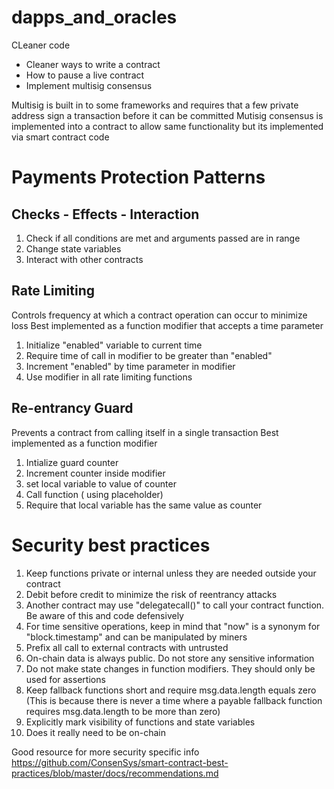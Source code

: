 # dapps_and_oracles
CLeaner code 


- Cleaner ways to write a contract 
- How to pause a live contract
- Implement multisig consensus



Multisig is built in to some frameworks and requires that a few private address sign a transaction before it can be committed
Mutisig consensus is implemented into a contract to allow same functionality but its implemented via smart contract code


# Payments Protection Patterns

##  Checks - Effects - Interaction
1) Check if all conditions are met and arguments passed are in range
2) Change state variables
3) Interact with other contracts





## Rate Limiting
 Controls frequency at which a contract operation can occur to minimize loss
 Best implemented as a function modifier that accepts a time parameter

1) Initialize "enabled" variable to current time
2) Require time of call in modifier to be greater than "enabled"
3) Increment "enabled" by time parameter in modifier
4) Use modifier in all rate limiting functions

##  Re-entrancy Guard
Prevents a contract from calling itself in a single transaction
Best implemented as a  function modifier

1) Intialize guard counter
2) Increment counter inside modifier
3) set local variable to value of counter
4) Call function ( using placeholder)
5) Require that local variable has the same value as counter



# Security best practices

1) Keep functions private or internal unless they are needed outside your contract
2) Debit before credit to minimize the risk of reentrancy attacks
3) Another contract may use "delegatecall()" to call your contract function. Be aware of this and code defensively
4) For time sensitive operations, keep in mind that "now" is a synonym for "block.timestamp" and can be manipulated by miners
5) Prefix all call to external contracts with untrusted
6) On-chain data is always public. Do not store any sensitive information
7) Do not make state changes in function modifiers. They should only be used for assertions
8) Keep fallback functions short and require msg.data.length equals zero (This is because there is never a time where a payable fallback function requires msg.data.length to be more than zero)
9) Explicitly mark visibility of functions and state variables
10) Does it really need to be on-chain

Good resource for more security specific info 
https://github.com/ConsenSys/smart-contract-best-practices/blob/master/docs/recommendations.md